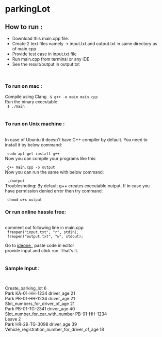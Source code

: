 # parkingLot

<h2> How to run : </h2>
<ul>
  <li> Download this main.cpp file. </li>
  <li> Create 2 text files namely -> input.txt and output.txt in same directory as of main.cpp </li>
  <li> Provide test case in input.txt file </li>
  <li> Run main.cpp from terminal or any IDE </li>
  <li> See the result/output in output.txt </li>
</ul>
<br>
<h3> To run on mac : </h3>
Compile using Clang
<code> $ g++ -o main main.cpp </code> <br>
Run the binary executable: <br>
<code> $ ./main </code>
<br> <br>
<h3> To run on Unix machine :</h3> <br>
In case of Ubuntu it doesn't have C++ compiler by default. You need to install it by below command: <br>

<code> sudo apt-get install g++ </code> <br>
Now you can compile your programs like this: <br>

<code> g++ main.cpp -o output  </code> <br>
Now you can run the same with below command: <br>

<code> ./output </code> <br>
Troubleshoting: By default g++ creates executable output. If in case you have permission denied error then try command: <br>

<code> chmod u+x output </code> <br> 
<h3> Or run online hassle free:</h3> <br>
comment out following line in main.cpp <br>
<code> freopen("input.txt", "r", stdin); </code> <br>
<code> freopen("output.txt", "w", stdout); </code> <br>

Go to <a href = "https://ideone.com/" target = "_blank"> ideone </a>, paste code in editor <br>
provide input and click run. That's it. <br> <br>

<h3> Sample Input : </h3> <br>

Create_parking_lot 6 <br>
Park KA-01-HH-1234 driver_age 21 <br>
Park PB-01-HH-1234 driver_age 21 <br>
Slot_numbers_for_driver_of_age 21 <br>
Park PB-01-TG-2341 driver_age 40 <br>
Slot_number_for_car_with_number PB-01-HH-1234 <br>
Leave 2  <br>
Park HR-29-TG-3098 driver_age 39 <br>
Vehicle_registration_number_for_driver_of_age 18 <br>
